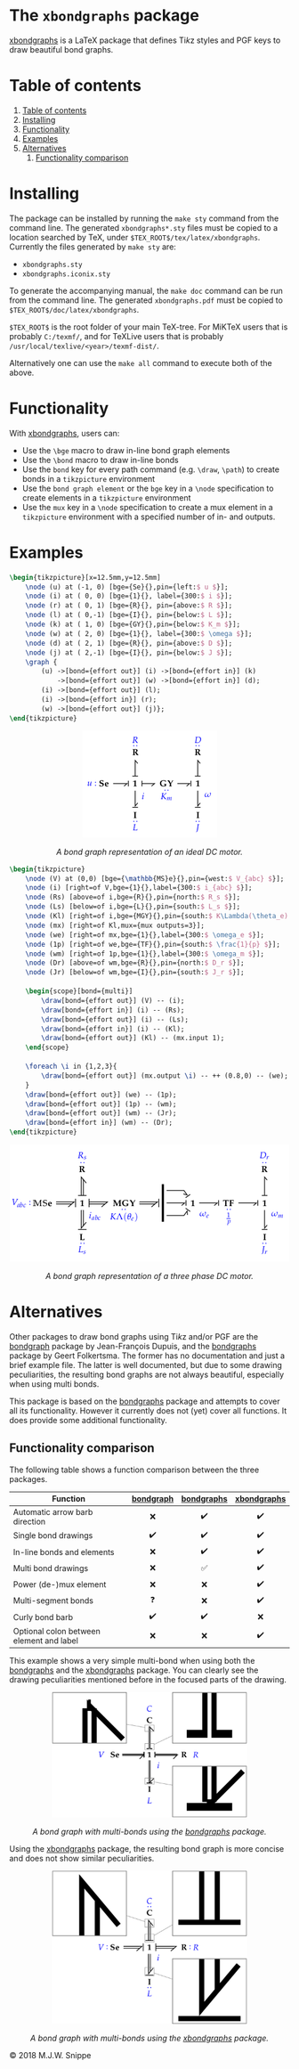 The `xbondgraphs` package
===========
[xbondgraphs] is a LaTeX package that defines Ti*k*z styles and PGF keys to draw beautiful bond graphs.

# Table of contents
<!-- TOC depthFrom:1 depthTo:6 withLinks:1 updateOnSave:1 orderedList:1 -->

1. [Table of contents](#table-of-contents)
2. [Installing](#installing)
3. [Functionality](#functionality)
4. [Examples](#examples)
5. [Alternatives](#alternatives)
	1. [Functionality comparison](#functionality-comparison)

<!-- /TOC -->

# Installing
The package can be installed by running the `make sty` command from the command line. The generated `xbondgraphs*.sty` files must be copied to a location searched by TeX, under `$TEX_ROOT$/tex/latex/xbondgraphs`. Currently the files generated by `make sty` are:
* `xbondgraphs.sty`
* `xbondgraphs.iconix.sty`

To generate the accompanying manual, the `make doc` command can be run from the command line. The generated `xbondgraphs.pdf` must be copied to `$TEX_ROOT$/doc/latex/xbondgraphs`.

`$TEX_ROOT$` is the root folder of your main TeX-tree. For MiKTeX users that is probably `C:/texmf/`, and for TeXLive users that is probably `/usr/local/texlive/<year>/texmf-dist/`.

Alternatively one can use the `make all` command to execute both of the above.

# Functionality
With [xbondgraphs], users can:
* Use the `\bge` macro to draw in-line bond graph elements
* Use the `\bond` macro to draw in-line bonds
* Use the `bond` key for every path command (e.g. `\draw`, `\path`) to create bonds in a `tikzpicture` environment
* Use the `bond graph element` or the `bge` key in a `\node` specification to create elements in a `tikzpicture` environment
* Use the `mux` key in a `\node` specification to create a mux element in a `tikzpicture` environment with a specified number of in- and outputs.

# Examples

```latex
\begin{tikzpicture}[x=12.5mm,y=12.5mm]
    \node (u) at (-1, 0) [bge={Se}{},pin={left:$ u $}];
    \node (i) at ( 0, 0) [bge={1}{}, label={300:$ i $}];
    \node (r) at ( 0, 1) [bge={R}{}, pin={above:$ R $}];
    \node (l) at ( 0,-1) [bge={I}{}, pin={below:$ L $}];
    \node (k) at ( 1, 0) [bge={GY}{},pin={below:$ K_m $}];
    \node (w) at ( 2, 0) [bge={1}{}, label={300:$ \omega $}];
    \node (d) at ( 2, 1) [bge={R}{}, pin={above:$ D $}];
    \node (j) at ( 2,-1) [bge={I}{}, pin={below:$ J $}];
    \graph {
        (u) ->[bond={effort out}] (i) ->[bond={effort in}] (k)
            ->[bond={effort out}] (w) ->[bond={effort in}] (d);
        (i) ->[bond={effort out}] (l);
        (i) ->[bond={effort in}] (r);
        (w) ->[bond={effort out}] (j)};
\end{tikzpicture}
```

<center>
<img src="/figures/example1dcmotor.png" alt="bond graph of an ideal dc motor"/>

*A bond graph representation of an ideal DC motor.*
</center>

```latex
\begin{tikzpicture}
    \node (V) at (0,0) [bge={\mathbb{MS}e}{},pin={west:$ V_{abc} $}];
    \node (i) [right=of V,bge={1}{},label={300:$ i_{abc} $}];
    \node (Rs) [above=of i,bge={R}{},pin={north:$ R_s $}];
    \node (Ls) [below=of i,bge={L}{},pin={south:$ L_s $}];
    \node (Kl) [right=of i,bge={MGY}{},pin={south:$ K\Lambda(\theta_e) $}];
    \node (mx) [right=of Kl,mux={mux outputs=3}];
    \node (we) [right=of mx,bge={1}{},label={300:$ \omega_e $}];
    \node (1p) [right=of we,bge={TF}{},pin={south:$ \frac{1}{p} $}];
    \node (wm) [right=of 1p,bge={1}{},label={300:$ \omega_m $}];
    \node (Dr) [above=of wm,bge={R}{},pin={north:$ D_r $}];
    \node (Jr) [below=of wm,bge={I}{},pin={south:$ J_r $}];

    \begin{scope}[bond={multi}]
        \draw[bond={effort out}] (V) -- (i);
        \draw[bond={effort in}] (i) -- (Rs);
        \draw[bond={effort out}] (i) -- (Ls);
        \draw[bond={effort in}] (i) -- (Kl);
        \draw[bond={effort out}] (Kl) -- (mx.input 1);
    \end{scope}

    \foreach \i in {1,2,3}{
        \draw[bond={effort out}] (mx.output \i) -- ++ (0.8,0) -- (we);
    }
    \draw[bond={effort out}] (we) -- (1p);
    \draw[bond={effort out}] (1p) -- (wm);
    \draw[bond={effort out}] (wm) -- (Jr);
    \draw[bond={effort in}] (wm) -- (Dr);
\end{tikzpicture}
```

<center>
<img src="/figures/example2dcmotor3.png" alt="bond graph of a three phase dc motor">

*A bond graph representation of a three phase DC motor.*
</center>

# Alternatives
Other packages to draw bond graphs using Ti*k*z and/or PGF are the [bondgraph] package by Jean-François Dupuis, and the [bondgraphs] package by Geert Folkertsma. The former has no documentation and just a brief example file. The latter is well documented, but due to some drawing peculiarities, the resulting bond graphs are not always beautiful, especially when using multi bonds.

This package is based on the [bondgraphs] package and attempts to cover all its functionality. However it currently does not (yet) cover all functions. It does provide some additional functionality.

## Functionality comparison
The following table shows a function comparison between the three packages.

Function                                 | [bondgraph]       | [bondgraphs]        | [xbondgraphs]
-----------------------------------------|:------------------:|:------------------:|:------------------:
Automatic arrow barb direction           | :x:                | :heavy_check_mark: | :heavy_check_mark:
Single bond drawings                     | :heavy_check_mark: | :heavy_check_mark: | :heavy_check_mark:
In-line bonds and elements               | :x:                | :heavy_check_mark: | :heavy_check_mark:
Multi bond drawings                      | :x:                | :white_check_mark: | :heavy_check_mark:
Power (de-)mux element                   | :x:                | :x:                | :heavy_check_mark:
Multi-segment bonds                      | :question:         | :x:                | :heavy_check_mark:
Curly bond barb                          | :heavy_check_mark: | :heavy_check_mark: | :x:
Optional colon between element and label | :x:                | :x:                | :heavy_check_mark:


This example shows a very simple multi-bond when using both the [bondgraphs] and the [xbondgraphs] package. You can clearly see the drawing peculiarities mentioned before in the focused parts of the drawing.

<center>
<img src="/figures/bondgraphs_example.png" alt="bondgraphs example" width="350"/>

*A bond graph with multi-bonds using the [bondgraphs] package.*
</center>

Using the [xbondgraphs] package, the resulting bond graph is more concise and does not show similar peculiarities.

<center>
<img src="/figures/xbondgraphs_example.png" alt="xbondgraphs example" width="350"/>

*A bond graph with multi-bonds using the [xbondgraphs] package.*
</center>



&copy; 2018 M.J.W. Snippe

[bondgraph]: https://ctan.org/pkg/bondgraph
[bondgraphs]: https://ctan.org/pkg/bondgraphs
[xbondgraphs]: https://github.com/MaxSnippe/xbondgraphs
